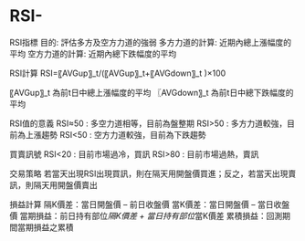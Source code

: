 # RSI-
RSI指標
目的: 評估多方及空方力道的強弱
多方力道的計算: 近期內總上漲幅度的平均
空方力道的計算: 近期內總下跌幅度的平均

RSI計算
RSI=〖AVGup〗_t/(〖AVGup〗_t+〖AVGdown〗_t )×100

〖AVGup〗_t 為前t日中總上漲幅度的平均
〖AVGdown〗_t 為前t日中總下跌幅度的平均

RSI值的意義
RSI≈50 : 多空力道相等，目前為盤整期
RSI>50 : 多方力道較強，目前為上漲趨勢
RSI<50 : 空方力道較強，目前為下跌趨勢

買賣訊號
RSI<20 : 目前市場過冷，買訊
RSI>80 : 目前市場過熱，賣訊

交易策略
若當天出現RSI出現買訊，則在隔天用開盤價買進；反之，若當天出現賣訊，則隔天用開盤價賣出

損益計算
隔K價差：當日開盤價 – 前日收盤價
當K價差：當日開盤價 – 當日收盤價
當期損益：前日持有部位*隔K價差 + 當日持有部位*當K價差
累積損益：回測期間當期損益之累積
